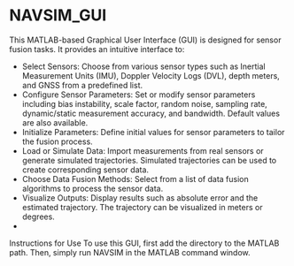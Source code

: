 # NAVSIM_GUI
This MATLAB-based Graphical User Interface (GUI) is designed for sensor fusion tasks. It provides an intuitive interface to:

- Select Sensors: Choose from various sensor types such as Inertial Measurement Units (IMU), Doppler Velocity Logs (DVL), depth meters, and GNSS from a predefined list.
- Configure Sensor Parameters: Set or modify sensor parameters including bias instability, scale factor, random noise, sampling rate, dynamic/static measurement accuracy, and bandwidth. Default values are also available.
- Initialize Parameters: Define initial values for sensor parameters to tailor the fusion process.
- Load or Simulate Data: Import measurements from real sensors or generate simulated trajectories. Simulated trajectories can be used to create corresponding sensor data.
- Choose Data Fusion Methods: Select from a list of data fusion algorithms to process the sensor data.
- Visualize Outputs: Display results such as absolute error and the estimated trajectory. The trajectory can be visualized in meters or degrees.
- 
Instructions for Use
To use this GUI, first add the directory to the MATLAB path. Then, simply run NAVSIM in the MATLAB command window.

